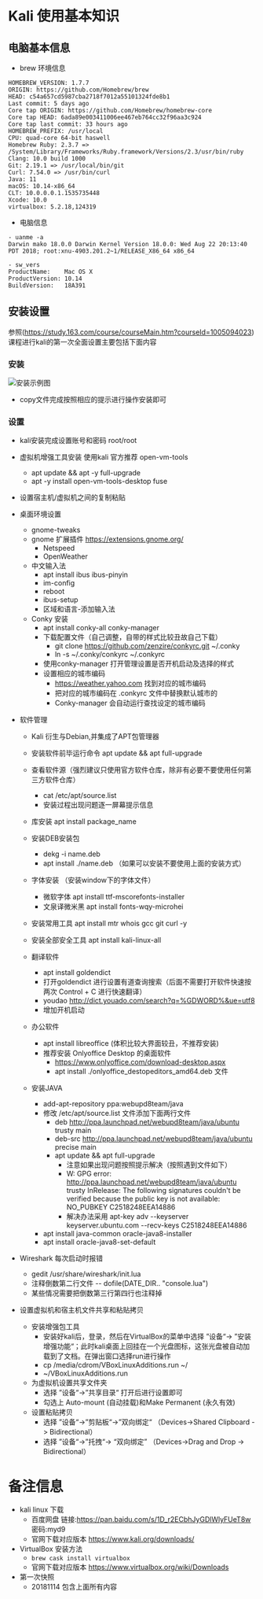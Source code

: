 # Kali 使用基本知识

## 电脑基本信息

- brew 环境信息

```
HOMEBREW_VERSION: 1.7.7
ORIGIN: https://github.com/Homebrew/brew
HEAD: c54a657cd5987cba2718f7012a55101324fde8b1
Last commit: 5 days ago
Core tap ORIGIN: https://github.com/Homebrew/homebrew-core
Core tap HEAD: 6ada89e003411006ee467eb764cc32f96aa3c924
Core tap last commit: 33 hours ago
HOMEBREW_PREFIX: /usr/local
CPU: quad-core 64-bit haswell
Homebrew Ruby: 2.3.7 => /System/Library/Frameworks/Ruby.framework/Versions/2.3/usr/bin/ruby
Clang: 10.0 build 1000
Git: 2.19.1 => /usr/local/bin/git
Curl: 7.54.0 => /usr/bin/curl
Java: 11
macOS: 10.14-x86_64
CLT: 10.0.0.0.1.1535735448
Xcode: 10.0
virtualbox: 5.2.18,124319
```

- 电脑信息

```
- uanme -a
Darwin mako 18.0.0 Darwin Kernel Version 18.0.0: Wed Aug 22 20:13:40 PDT 2018; root:xnu-4903.201.2~1/RELEASE_X86_64 x86_64

- sw_vers
ProductName:	Mac OS X
ProductVersion:	10.14
BuildVersion:	18A391
```

## 安装设置

参照(https://study.163.com/course/courseMain.htm?courseId=1005094023) 课程进行kali的第一次全面设置主要包括下面内容

### 安装

![安装示例图](./imgs/kali-install-demo.gif)

- copy文件完成按照相应的提示进行操作安装即可


### 设置

- kali安装完成设置账号和密码 root/root
- 虚拟机增强工具安装 使用kali 官方推荐 open-vm-tools
    - apt update && apt -y full-upgrade
    - apt -y install open-vm-tools-desktop fuse
- 设置宿主机/虚拟机之间的复制粘贴
- 桌面环境设置
    - gnome-tweaks
    - gnome 扩展插件  https://extensions.gnome.org/  
    	- Netspeed
    	- OpenWeather
    - 中文输入法
    	- apt install ibus ibus-pinyin
    	- im-config
    	- reboot
    	- ibus-setup
    	- 区域和语言-添加输入法
   	- Conky 安装
   		- apt install conky-all conky-manager
   		- 下载配置文件（自己调整，自带的样式比较丑故自己下载）
   			- git clone https://github.com/zenzire/conkyrc.git ~/.conky
   			- ln -s ~/.conky/conkyrc ~/.conkyrc
   		- 使用conky-manager 打开管理设置是否开机启动及选择的样式
   		- 设置相应的城市编码
   			- https://weather.yahoo.com 找到对应的城市编码
   			- 把对应的城市编码在 .conkyrc 文件中替换默认城市的
   			- Conky-manager 会自动运行查找设定的城市编码
- 软件管理
	- Kali 衍生与Debian,并集成了APT包管理器
	- 安装软件前毕运行命令 apt update && apt full-upgrade
	- 查看软件源（强烈建议只使用官方软件仓库，除非有必要不要使用任何第三方软件仓库）
		- cat /etc/apt/source.list
		- 安装过程出现问题逐一屏幕提示信息
	- 库安装 apt install package_name
	- 安装DEB安装包
		- dekg -i name.deb  
		- apt install ./name.deb （如果可以安装不要使用上面的安装方式）

	- 字体安装 （安装window下的字体文件）
		- 微软字体 apt install ttf-mscorefonts-installer
		- 文泉译微米黑  apt install fonts-wqy-microhei
	- 安装常用工具 apt install mtr whois gcc git curl -y
	- 安装全部安全工具 apt install kali-linux-all
	- 翻译软件
		- apt install goldendict
		- 打开goldendict 进行设置有道查询搜索（后面不需要打开软件快速按两次 Control + C 进行快速翻译）
		- youdao http://dict.youado.com/search?q=%GDWORD%&ue=utf8
		- 增加开机启动
	- 办公软件
		- apt install libreoffice (体积比较大界面较丑，不推荐安装)
		- 推荐安装 Onlyoffice Desktop 的桌面软件
			- https://www.onlyoffice.com/download-desktop.aspx
			- apt install ./onlyoffice_destopeditors_amd64.deb 文件
	- 安装JAVA
		- add-apt-repository ppa:webupd8team/java
		- 修改 /etc/apt/source.list 文件添加下面两行文件
			- deb http://ppa.launchpad.net/webupd8team/java/ubuntu trusty main
			- deb-src http://ppa.launchpad.net/webupd8team/java/ubuntu precise main
			- apt update && apt full-upgrade
				- 注意如果出现问题按照提示解决（按照遇到文件如下）
				- W: GPG error: http://ppa.launchpad.net/webupd8team/java/ubuntu trusty InRelease: The following signatures couldn't be verified because the public key is not available: NO_PUBKEY C2518248EEA14886
				- 解决办法采用 apt-key adv --keyserver keyserver.ubuntu.com --recv-keys C2518248EEA14886
		- apt install java-common oracle-java8-installer
		- apt install oracle-java8-set-default

- Wireshark 每次启动时报错
	- gedit /usr/share/wireshark/init.lua
	- 注释倒数第二行文件 -- dofile(DATE_DIR.. "console.lua")
	- 某些情况需要把倒数第三行第四行也注释掉

- 设置虚拟机和宿主机文件共享和粘贴拷贝
	- 安装增强包工具
		- 安装好kali后，登录，然后在VirtualBox的菜单中选择 ”设备“-> ”安装增强功能“；此时kali桌面上回挂在一个光盘图标，这张光盘被自动加载到了文档。在弹出窗口选择run进行操作
		- cp /media/cdrom/VBoxLinuxAdditions.run ~/
		- ~/VBoxLinuxAdditions.run 
	- 为虚拟机设置共享文件夹
		- 选择 ”设备“->”共享目录“ 打开后进行设置即可
		- 勾选上 Auto-mount (自动挂载)和Make Permanent (永久有效)
	- 设置粘贴拷贝
		- 选择 ”设备“->”剪贴板“->”双向绑定“  （Devices->Shared Clipboard -> Bidirectional）
		- 选择 ”设备“->”托拽“-> “双向绑定” （Devices->Drag and Drop -> Bidirectional）

# 备注信息

- kali linux 下载
	- 百度网盘 链接:https://pan.baidu.com/s/1D_r2ECbhJyGDlWlyFUeT8w  密码:myd9
	- 官网下载对应版本 https://www.kali.org/downloads/
- VirtualBox 安装方法
	- `brew cask install virtualbox`
	- 官网下载对应版本 https://www.virtualbox.org/wiki/Downloads
- 第一次快照
	- 20181114 包含上面所有内容

